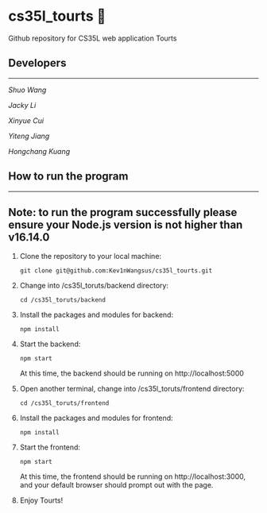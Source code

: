# **cs35l_tourts 🎾**

Github repository for CS35L web application Tourts 

## **Developers**

---

*Shuo Wang*

*Jacky Li*

*Xinyue Cui*

*Yiteng Jiang*

*Hongchang Kuang*

## **How to run the program**

---

## **Note: to run the program successfully please ensure your Node.js version is not higher than v16.14.0**

1. Clone the repository to your local machine:

    `git clone git@github.com:Kev1nWangsus/cs35l_tourts.git`

2. Change into /cs35l_toruts/backend directory:

    `cd /cs35l_toruts/backend`

3. Install the packages and modules for backend:
    
    `npm install`

4. Start the backend:

    `npm start`

    At this time, the backend should be running on http://localhost:5000

5. Open another terminal, change into /cs35l_toruts/frontend directory:

    `cd /cs35l_toruts/frontend`

6. Install the packages and modules for frontend:
    
    `npm install`

7. Start the frontend:

    `npm start`

    At this time, the frontend should be running on http://localhost:3000, and your default browser should prompt out with the page.

8. Enjoy Tourts!
